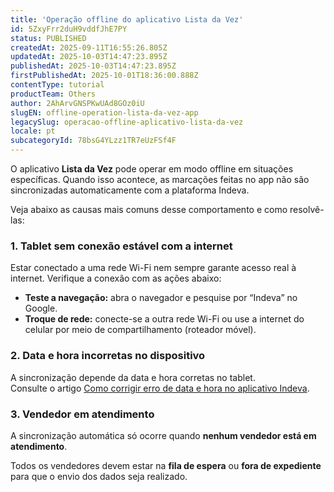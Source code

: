 ```yaml
---
title: 'Operação offline do aplicativo Lista da Vez'
id: 5ZxyFrr2duH9vddfJhE7PY
status: PUBLISHED
createdAt: 2025-09-11T16:55:26.805Z
updatedAt: 2025-10-03T14:47:23.895Z
publishedAt: 2025-10-03T14:47:23.895Z
firstPublishedAt: 2025-10-01T18:36:00.888Z
contentType: tutorial
productTeam: Others
author: 2AhArvGNSPKwUAd8GOz0iU
slugEN: offline-operation-lista-da-vez-app
legacySlug: operacao-offline-aplicativo-lista-da-vez
locale: pt
subcategoryId: 78bsG4YLzz1TR7eUzFSf4F
---
```


O aplicativo **Lista da Vez** pode operar em modo offline em situações específicas. Quando isso acontece, as marcações feitas no app não são sincronizadas automaticamente com a plataforma Indeva.

Veja abaixo as causas mais comuns desse comportamento e como resolvê-las:

### 1. Tablet sem conexão estável com a internet

Estar conectado a uma rede Wi-Fi nem sempre garante acesso real à internet. Verifique a conexão com as ações abaixo:

- **Teste a navegação:** abra o navegador e pesquise por “Indeva” no Google.
- **Troque de rede:** conecte-se a outra rede Wi-Fi ou use a internet do celular por meio de compartilhamento (roteador móvel).

### 2. Data e hora incorretas no dispositivo

A sincronização depende da data e hora corretas no tablet.  
Consulte o artigo [Como corrigir erro de data e hora no aplicativo Indeva](/pt/tutorial/corrigir-mensagem-incorreta-de-data-e-hora-no-indeva-lista-da-vez--7wwWzw7J3Pmz9ImN11awtN).

### 3. Vendedor em atendimento

A sincronização automática só ocorre quando **nenhum vendedor está em atendimento**.  

Todos os vendedores devem estar na **fila de espera** ou **fora de expediente** para que o envio dos dados seja realizado.

